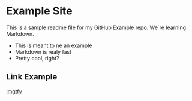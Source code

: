 # Example Site
This is a sample readme file for my GitHub Example repo. We`re learning Markdown.

* This is meant to ne an example
* Markdown is realy fast
* Pretty cool, right?

## Link Example
[lmgtfy](http://bfy.tw/5z)